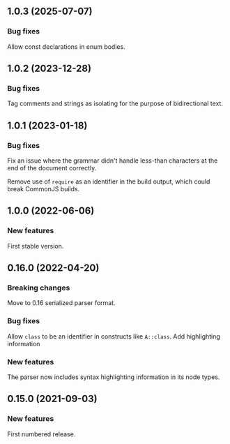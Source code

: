 ## 1.0.3 (2025-07-07)

### Bug fixes

Allow const declarations in enum bodies.

## 1.0.2 (2023-12-28)

### Bug fixes

Tag comments and strings as isolating for the purpose of bidirectional text.

## 1.0.1 (2023-01-18)

### Bug fixes

Fix an issue where the grammar didn't handle less-than characters at the end of the document correctly.

Remove use of `require` as an identifier in the build output, which could break CommonJS builds.

## 1.0.0 (2022-06-06)

### New features

First stable version.

## 0.16.0 (2022-04-20)

### Breaking changes

Move to 0.16 serialized parser format.

### Bug fixes

Allow `class` to be an identifier in constructs like `A::class`. Add highlighting information

### New features

The parser now includes syntax highlighting information in its node types.

## 0.15.0 (2021-09-03)

### New features

First numbered release.
